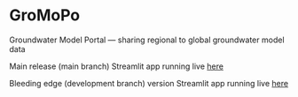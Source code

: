 # GroMoPo
Groundwater Model Portal — sharing regional to global groundwater model data

Main release (main branch) Streamlit app running live [here](https://share.streamlit.io/juancastilla/gromopo/main/streamlit/GroMoPo_app.py)

Bleeding edge (development branch) version Streamlit app running live [here]()
